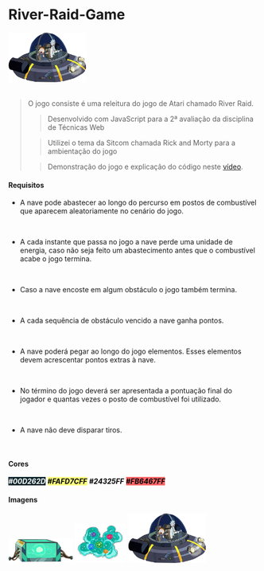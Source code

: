 # River-Raid-Game

<img src="/imgs/nave.png" alt="" style="height:100px;">
<br>
<br>

> O jogo consiste é uma releitura do jogo de Atari chamado River Raid.
>
>>Desenvolvido com JavaScript para a 2ª avaliação da disciplina de Técnicas Web
>
>>Utilizei o tema da Sitcom chamada Rick and Morty para a ambientação do jogo
>
>> Demonstração do jogo e explicação do código neste [vídeo](https://www.youtube.com/watch?v=WS7-mZaaYVk).



#### Requisitos 
- A nave pode abastecer ao longo do percurso em postos de combustível que aparecem aleatoriamente no cenário do jogo.
<br>

- A cada instante que passa no jogo a nave perde uma unidade de energia, caso não seja feito um abastecimento antes que o combustível acabe o jogo termina.
<br>

- Caso a nave encoste em algum obstáculo o jogo também termina.
<br>

- A cada sequência de obstáculo vencido a nave ganha pontos.
<br>

- A nave poderá pegar ao longo do jogo elementos. Esses elementos devem acrescentar pontos extras à nave.
<br>

- No término do jogo deverá ser apresentada a pontuação final do jogador e quantas vezes o posto de combustível foi utilizado.
<br>

- A nave não deve disparar tiros.
<br>


#### Cores
<h5 style="display: inline; color: white; background-color:#0D262D; b">#00D262D</h5>
<h5 style="display: inline; color: black; background-color:#FAFD7CFF; b">#FAFD7CFF</h5>
<h5 style="display: inline; color: black; background-color:#24325FF; b">#24325FF</h5>
<h5 style="display: inline; color: black; background-color:#FB6467FF; b">#FB6467FF</h5>


<br>

####  Imagens
<img src="/imgs/miniverso.png" alt="" style="height:50px;">
<img src="/imgs/lunático.png" alt="" style="height:80px;">
<img src="/imgs/nave.png" alt="" style="height:100px;">
